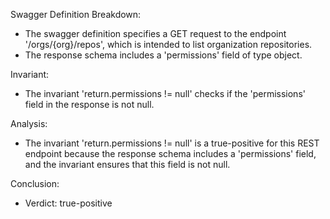 Swagger Definition Breakdown:
- The swagger definition specifies a GET request to the endpoint '/orgs/{org}/repos', which is intended to list organization repositories.
- The response schema includes a 'permissions' field of type object.

Invariant:
- The invariant 'return.permissions != null' checks if the 'permissions' field in the response is not null.

Analysis:
- The invariant 'return.permissions != null' is a true-positive for this REST endpoint because the response schema includes a 'permissions' field, and the invariant ensures that this field is not null.

Conclusion:
- Verdict: true-positive
